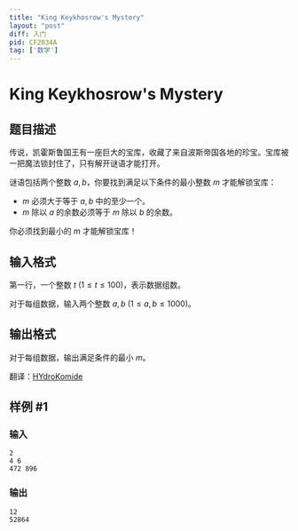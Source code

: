 ```yaml
---
title: "King Keykhosrow's Mystery"
layout: "post"
diff: 入门
pid: CF2034A
tag: ['数学']
---
```


# King Keykhosrow's Mystery

## 题目描述

传说，凯霍斯鲁国王有一座巨大的宝库，收藏了来自波斯帝国各地的珍宝。宝库被一把魔法锁封住了，只有解开谜语才能打开。

谜语包括两个整数 $a,b$，你要找到满足以下条件的最小整数 $m$ 才能解锁宝库：

- $m$ 必须大于等于 $a,b$ 中的至少一个。
- $m$ 除以 $a$ 的余数必须等于 $m$ 除以 $b$ 的余数。

你必须找到最小的 $m$ 才能解锁宝库！

## 输入格式

第一行，一个整数 $t$ ($1\le t\le 100$)，表示数据组数。

对于每组数据，输入两个整数 $a,b$ ($1\le a,b\le 1000$)。

## 输出格式

对于每组数据，输出满足条件的最小 $m$。

翻译：[HYdroKomide](https://www.luogu.com.cn/user/299883)

## 样例 #1

### 输入

```
2
4 6
472 896
```

### 输出

```
12
52864
```

